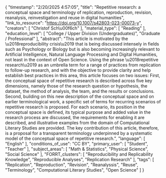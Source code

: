 {
    "timestamp": "2/20/2025 4:57:05",
    "title": "Repetitive research: a conceptual space and terminology of replication, reproduction, revision, reanalysis, reinvestigation and reuse in digital humanities",
    "link_to_resource": "https://doi.org/10.1007/s42803-023-00073-y",
    "creators": [
        "Christof Sch\u00f6ch"
    ],
    "material_type": [
        "Reading"
    ],
    "education_level": [
        "College / Upper Division (Undergraduates)",
        "Graduate / Professional"
    ],
    "abstract": "This article is motivated by the \u2018reproducibility crisis\u2019 that is being discussed intensely in fields such as Psychology or Biology but is also becoming increasingly relevant to Artificial Intelligence, Natural Language Processing and Digital Humanities, not least in the context of Open Science. Using the phrase \u2018repetitive research\u2019 as an umbrella term for a range of practices from replication to follow-up research, and with the objective to provide clarity and help establish best practices in this area, this article focuses on two issues: First, the conceptual space of repetitive research is described across five key dimensions, namely those of the research question or hypothesis, the dataset, the method of analysis, the team, and the results or conclusions. Second, building on this new description of the conceptual space and on earlier terminological work, a specific set of terms for recurring scenarios of repetitive research is proposed. For each scenario, its position in the conceptual space is defined, its typical purpose and added value in the research process are discussed, the requirements for enabling it are described, and illustrative examples from the domain of Computational Literary Studies are provided. The key contribution of this article, therefore, is a proposal for a transparent terminology underpinned by a systematic model of the conceptual space of repetitive research.",
    "language": [
        "English"
    ],
    "conditions_of_use": "CC BY",
    "primary_user": [
        "Student",
        "Teacher"
    ],
    "subject_areas": [
        "Math & Statistics",
        "Physical Science",
        "Social Science"
    ],
    "FORRT_clusters": [
        "Reproducibility and Replicability Knowledge",
        "Reproducible Analyses",
        "Replication Research"
    ],
    "tags": [
        "Replication",
        "Reproduction",
        "Revision",
        "Reanalyssis",
        "Reuse",
        "Terminology",
        "Computational Literary Studies",
        "Open Science"
    ]
}